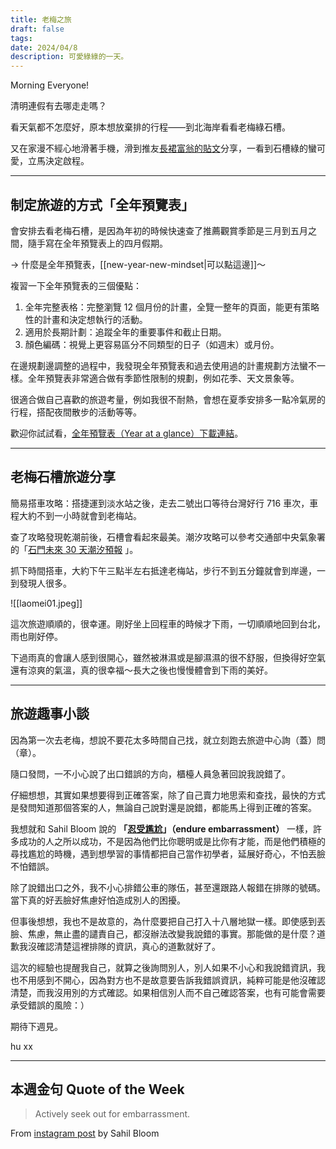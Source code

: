 ```yaml
---
title: 老梅之旅
draft: false
tags: 
date: 2024/04/8
description: 可愛綠綠的一天。
---
```

Morning Everyone!

清明連假有去哪走走嗎？

看天氣都不怎麼好，原本想放棄排的行程——到北海岸看看老梅綠石槽。

又在家漫不經心地滑著手機，滑到推友[長裙富翁的貼文](https://twitter.com/heimlichkeiten/status/1776122632053878792)分享，一看到石槽綠的蠻可愛，立馬決定啟程。

---
## 制定旅遊的方式「全年預覽表」

會安排去看老梅石槽，是因為年初的時候快速查了推薦觀賞季節是三月到五月之間，隨手寫在全年預覽表上的四月假期。

→ 什麼是全年預覽表，[[new-year-new-mindset|可以點這邊]]～

複習一下全年預覽表的三個優點：

1. 全年完整表格：完整瀏覽 12 個月份的計畫，全覽一整年的頁面，能更有策略性的計畫和決定想執行的活動。
2. 適用於長期計劃：追蹤全年的重要事件和截止日期。
3. 顏色編碼：視覺上更容易區分不同類型的日子（如週末）或月份。

在邊規劃邊調整的過程中，我發現全年預覽表和過去使用過的計畫規劃方法蠻不一樣。全年預覽表非常適合做有季節性限制的規劃，例如花季、天文景象等。

很適合做自己喜歡的旅遊考量，例如我很不耐熱，會想在夏季安排多一點冷氣房的行程，搭配夜間散步的活動等等。

歡迎你試試看，[全年預覽表（Year at a glance）下載連結](https://docs.google.com/spreadsheets/d/1llBGh5gXi-3VW_afpNGn-FdotY83Mh2xC73DTQh8Jqs/copy)。

---

## 老梅石槽旅遊分享

簡易搭車攻略：搭捷運到淡水站之後，走去二號出口等待台灣好行 716 車次，車程大約不到一小時就會到老梅站。

查了攻略發現乾潮前後，石槽會看起來最美。潮汐攻略可以參考交通部中央氣象署的「[石門未來 30 天潮汐預報](https://www.cwa.gov.tw/V8/C/M/Fishery/tide_30day_MOD/T500022.html) 」。

抓下時間搭車，大約下午三點半左右抵達老梅站，步行不到五分鐘就會到岸邊，一到發現人很多。

![[laomei01.jpeg]]

這次旅遊順順的，很幸運。剛好坐上回程車的時候才下雨，一切順順地回到台北，雨也剛好停。

下過雨真的會讓人感到很開心，雖然被淋濕或是腳濕濕的很不舒服，但換得好空氣還有涼爽的氣溫，真的很幸福～長大之後也慢慢體會到下雨的美好。

---

## 旅遊趣事小談

因為第一次去老梅，想說不要花太多時間自己找，就立刻跑去旅遊中心詢（蓋）問（章）。

隨口發問，一不小心說了出口錯誤的方向，櫃檯人員急著回說我說錯了。

仔細想想，其實如果想要得到正確答案，除了自己賣力地思索和查找，最快的方式是發問知道那個答案的人，無論自己說對還是說錯，都能馬上得到正確的答案。

我想就和 Sahil Bloom 說的 **「[忍受尷尬](https://www.instagram.com/reel/C4LIPs2Aijo)」（endure embarrassment）** 一樣，許多成功的人之所以成功，不是因為他們比你聰明或是比你有才能，而是他們積極的尋找尷尬的時機，遇到想學習的事情都把自己當作初學者，延展好奇心，不怕丟臉不怕錯誤。

除了說錯出口之外，我不小心排錯公車的隊伍，甚至還跟路人報錯在排隊的號碼。當下真的好丟臉好焦慮好怕造成別人的困擾。

但事後想想，我也不是故意的，為什麼要把自己打入十八層地獄一樣。即使感到丟臉、焦慮，無止盡的譴責自己，都沒辦法改變我說錯的事實。那能做的是什麼？道歉我沒確認清楚這裡排隊的資訊，真心的道歉就好了。

這次的經驗也提醒我自己，就算之後詢問別人，別人如果不小心和我說錯資訊，我也不用感到不開心，因為對方也不是故意要告訴我錯誤資訊，純粹可能是他沒確認清楚，而我沒用別的方式確認。如果相信別人而不自己確認答案，也有可能會需要承受錯誤的風險：）

期待下週見。

hu xx

---

## 本週金句 Quote of the Week

> Actively seek out for embarrassment.

From [instagram post](https://www.instagram.com/reel/C4LIPs2Aijo) by Sahil Bloom
